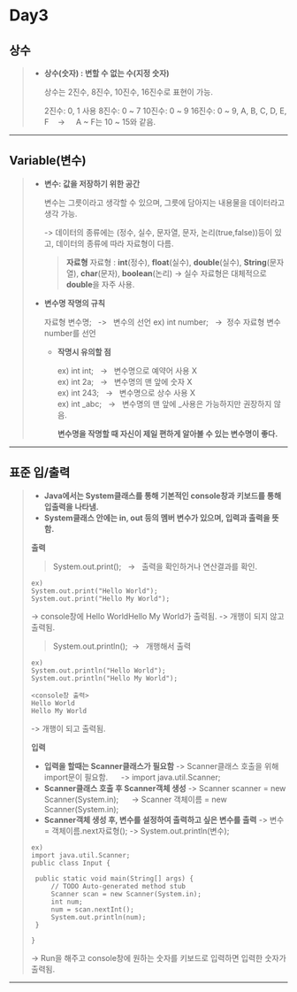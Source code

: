 Day3
====
상수
------
> - **상수(숫자) : 변할 수 없는 수(지정 숫자)**
> 
>   상수는 2진수, 8진수, 10진수, 16진수로 표현이 가능.
>  
>    2진수: 0, 1 사용 
>   8진수: 0 ~ 7
>   10진수: 0 ~ 9 
>   16진수: 0 ~ 9, A, B, C, D, E, F  &nbsp;&nbsp;&nbsp;->&nbsp; &nbsp;&nbsp;&nbsp;A ~ F는 10 ~ 15와 같음.   
> 
----

Variable(변수)
-----------------
> - **변수: 값을 저장하기 위한 공간**
> 
>   변수는 그릇이라고 생각할 수 있으며, 그릇에 담아지는 내용물을 데이터라고 생각 가능.
> 
>   -> 데이터의 종류에는 (정수, 실수, 문자열, 문자, 논리(true,false))등이 있고, 데이터의 종류에 따라 자료형이 다름.
>
>   > **자료형**
>   >자료형 : **int**(정수), **float**(실수), **double**(실수), **String**(문자열), **char**(문자), **boolean**(논리)
>   -> 실수 자료형은 대체적으로 **double**을 자주 사용.
>  
>  - **변수명 작명의 규칙**
>  
>    자료형 변수명;&nbsp;&nbsp; ->&nbsp;&nbsp; 변수의 선언
>    ex) int number; &nbsp;&nbsp;->&nbsp; 정수 자료형 변수 number를 선언
>    
>    * **작명시 유의할 점**
>    
>      ex) int int; &nbsp;&nbsp;-> &nbsp;&nbsp;변수명으로 예약어 사용 X   
>      ex) int 2a; &nbsp;&nbsp;-> &nbsp;&nbsp;변수명의 맨 앞에 숫자 X   
>      ex) int 243; &nbsp;&nbsp;-> &nbsp;&nbsp;변수명으로 상수 사용 X   
>      ex) int _abc; &nbsp;&nbsp;-> &nbsp;&nbsp;변수명의 맨 앞에 _사용은 가능하지만 권장하지 않음.
>     
>      **변수명을 작명할 때 자신이 제일 편하게 알아볼 수 있는 변수명이 좋다.**
>
-----
표준 입/출력
------
> - **Java에서는 System클래스를 통해 기본적인 console창과 키보드를 통해 입출력을 나타냄.**
> - **System클래스 안에는 in, out 등의 멤버 변수가 있으며, 입력과 출력을 뜻함.**   
> 
> **출력**
>  >  System.out.print();&nbsp; &nbsp;->&nbsp;&nbsp; 출력을 확인하거나 연산결과를 확인.
>  ```
>  ex)
>  System.out.print("Hello World");
>  System.out.print("Hello My World");
>  ```
>  -> console창에 Hello WorldHello My World가 출력됨.
>  -> 개행이 되지 않고 출력됨.
> 
>  > System.out.println();&nbsp;&nbsp;->&nbsp;&nbsp; 개행해서 출력
>  ```
>  ex)
>  System.out.println("Hello World");
>  System.out.println("Hello My World");
>  ```
>  
>  ```
>  <console창 출력>
>  Hello World
>  Hello My World
>  ```
> 
>  -> 개행이 되고 출력됨.
>
>**입력**
>   * **입력을 할때는 Scanner클래스가 필요함**
>  -> Scanner클래스 호출을 위해 import문이 필요함.
>   &nbsp;&nbsp;&nbsp;&nbsp;&nbsp;-> import java.util.Scanner;
>   * **Scanner클래스 호출 후 Scanner객체 생성**
>   -> Scanner scanner = new Scanner(System.in);
>   &nbsp;&nbsp;&nbsp;&nbsp;&nbsp;-> Scanner 객체이름 = new Scanner(System.in);
>   * **Scanner객체 생성 후, 변수를 설정하여 출력하고 싶은 변수를 출력**
>   -> 변수 = 객체이름.next자료형();
>   -> System.out.println(변수);
>  ```
>  ex) 
>  import java.util.Scanner;
>public class Input {
>
>	public static void main(String[] args) {
>		// TODO Auto-generated method stub
>		Scanner scan = new Scanner(System.in);
>		int num;
>		num = scan.nextInt();
>		System.out.println(num);
>	}
>
>}
>  ```
>  -> Run을 해주고 console창에 원하는 숫자를 키보드로 입력하면 입력한 숫자가 출력됨.
---------

